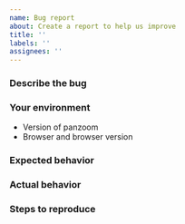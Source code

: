 ```yaml
---
name: Bug report
about: Create a report to help us improve
title: ''
labels: ''
assignees: ''
---
```


### Describe the bug

<!-- Describe your issue here. -->

### Your environment

- Version of panzoom
- Browser and browser version

### Expected behavior

<!-- Describe what should happen. -->

### Actual behavior

<!-- Describe what happens instead. -->

### Steps to reproduce

<!-- Describe how to reproduce this issue. Please provide a working demo; you can use [this template](https://jsbin.com/dibofogini/1/edit?html,js,output) as a base. -->
